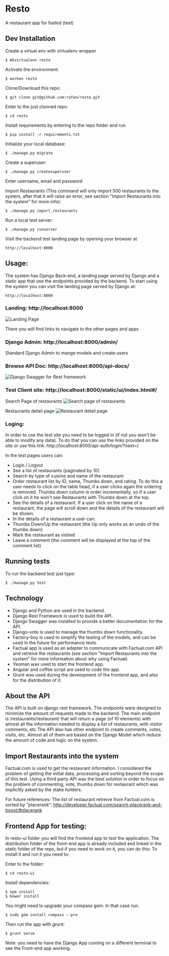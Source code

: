 # Resto
A restaurant app for fueled (test)


## Dev Installation

Create a virtual env with virtualenv wrapper

    $ mkvirtualenv resto

Activate the environment:

    $ workon resto

Clone/Download this repo:

    $ git clone git@github.com:rafen/resto.git

Enter to the just clonned repo:

    $ cd resto

Install requirements by entering to the repo folder and run

    $ pip install -r requirements.txt

Initialize your local database:

    $ ./manage.py migrate

Create a superuser:

    $ ./manage.py createsuperuser

Enter username, email and password


Import Restaurants (This command will only import 500 restaurants to the system, after that it will raise an error, see section "Import Restaurants into the system" for more info):

    $ ./manage.py import_restaurants


Run a local test server:

    $ ./manage.py runserver

Visit the backend test landing page by opening your browser at

    http://localhost:8000


## Usage:

The system has Django Back-end, a landing page served by Django and a static app that use the endpoints provided by the backend.
To start using the system you can visit the landing page served by Django at:

    http://localhost:8000

### Landing: http://localhost:8000
![Landing Page](https://dl.dropboxusercontent.com/u/14133267/resto/Resto-Landing.png)

There you will find links to navigate to the other pages and apps

### Django Admin: http://localhost:8000/admin/
Standard Django Admin to mange models and create users

### Browse API Doc: http://localhost:8000/api-docs/
![Django Swagger for Rest framework](https://dl.dropboxusercontent.com/u/14133267/resto/Resto-API-Doc.png)

### Test Client site: http://localhost:8000/static/ui/index.html#/
Search Page of restaurants
![Search page of restaurants](https://dl.dropboxusercontent.com/u/14133267/resto/Resto-Search.png)

Restaurants detail page
![Restaurant detail page](https://dl.dropboxusercontent.com/u/14133267/resto/Resto-Details.png)

### Loging:
In order to use the test site you need to be logged in (if not you won't be able to modify any data). To do that you can use the links provided on the site or use this link: http://localhost:8000/api-auth/login/?next=/

In the test pages users can:

 * Login / Logout
 * See a list of restaurants (paginated by 10)
 * Search by type of cuisine and name of the restaurant
 * Order restaurant list by ID, name, Thumbs down, and rating. To do this a user needs to click on the table head, if a user clicks again the ordering is removed. Thumbs down column is order incrementally, so if a user click on it he won't see Restaurants with Thumbs down at the top.
 * See the details of a restaurant. If a user click on the name of a restaurant, the page will scroll down and the details of the restaurant will be shown.
 * In the details of a restaurant a user can:
  * Thumbs Down/Up the restaurant (the Up only works as an undo of the thumbs down)
  * Mark the restaurant as vistied
  * Leave a comment (the comment will be displayed at the top of the comment list)

## Running tests

To run the backend test just type:

    $ ./manage.py test


## Technology
 * Django and Python are used in the backend.
 * Django Rest Framework is used to build the API.
 * Django Swagger was installed to provide a better documentation for the API.
 * Django-vote is used to manage the thumbs down functionality.
 * Factory-boy is used to simplify the testing of the models, and can be used in the future for performance tests.
 * Factual app is used as an adapter to communicate with Factual.com API and retreive the restaurants (see section "Import Restaurants into the system" for more information about why using Factual).
 * Yeoman was used to start the frontend app.
 * Angular and coffee script are used to code the app.
 * Grunt was used during the development of the frontend app, and also for the distribution of it.


## About the API
The API is built on django rest framework.
The endpoints were designed to minimize the amount of requests made to the backend.
The main endpoint is /restaurants/restaurant/ that will return a page (of 10 elements) with almost all the information needed to display a list of restaurants, with visitor comments, etc
The API also has other endpoint to create comments, votes, visits, etc. Almost all of them are based on the Django Model which reduce the amount of code and logic on the system.


## Import Restaurants into the system
Factual.com is used to get the restaurant information.
I considered the problem of getting the initial data, processing and sorting beyond the scope of this test.
Using a third party API was the best solution in order to focus on the problem of commenting, vote, thumbs down for restaurant which was explicitly asked by the stake holders.

For future references: The list of restaurant retreive from Factual.com is sorted by "placerank": http://developer.factual.com/search-placerank-and-boost/#placerank


## Frontend App for testing:
In resto-ui folder you will find the frontend app to test the application.
The distribution folder of the front-end app is already included and linked in the static folder of the repo, but if you need to work on it, you can do this:
To install it and run it you need to:

Enter to the folder:

    $ cd resto-ui

Install dependencies:

    $ npm install
    $ bower install

You might need to upgrade your compass gem. In that case run:

    $ sudo gem install compass --pre


Then run the app with grunt:

    $ grunt serve

Note: you need to have the Django App running on a different terminal to see the Front-end app working.
